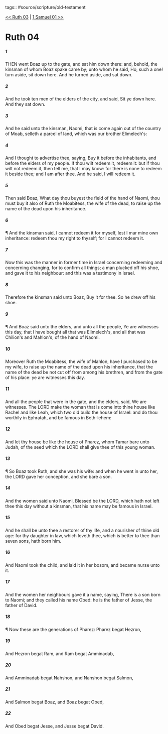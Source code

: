tags:: #source/scripture/old-testament

[<< Ruth 03](/old-testament/08_Ruth/Ruth_03.md) | [1 Samuel 01 >>](/old-testament/09_1_Samuel/1_Samuel_01.md)

# Ruth 04

##### 1

THEN went Boaz up to the gate, and sat him down there: and, behold, the kinsman of whom Boaz spake came by; unto whom he said, Ho, such a one! turn aside, sit down here. And he turned aside, and sat down.

##### 2

And he took ten men of the elders of the city, and said, Sit ye down here. And they sat down.

##### 3

And he said unto the kinsman, Naomi, that is come again out of the country of Moab, selleth a parcel of land, which was our brother Elimelech's:

##### 4

And I thought to advertise thee, saying, Buy it before the inhabitants, and before the elders of my people. If thou wilt redeem it, redeem it: but if thou wilt not redeem it, then tell me, that I may know: for there is none to redeem it beside thee; and I am after thee. And he said, I will redeem it.

##### 5

Then said Boaz, What day thou buyest the field of the hand of Naomi, thou must buy it also of Ruth the Moabitess, the wife of the dead, to raise up the name of the dead upon his inheritance.

##### 6

¶ And the kinsman said, I cannot redeem it for myself, lest I mar mine own inheritance: redeem thou my right to thyself; for I cannot redeem it.

##### 7

Now this was the manner in former time in Israel concerning redeeming and concerning changing, for to confirm all things; a man plucked off his shoe, and gave it to his neighbour: and this was a testimony in Israel.

##### 8

Therefore the kinsman said unto Boaz, Buy it for thee. So he drew off his shoe.

##### 9

¶ And Boaz said unto the elders, and unto all the people, Ye are witnesses this day, that I have bought all that was Elimelech's, and all that was Chilion's and Mahlon's, of the hand of Naomi.

##### 10

Moreover Ruth the Moabitess, the wife of Mahlon, have I purchased to be my wife, to raise up the name of the dead upon his inheritance, that the name of the dead be not cut off from among his brethren, and from the gate of his place: ye are witnesses this day.

##### 11

And all the people that were in the gate, and the elders, said, We are witnesses. The LORD make the woman that is come into thine house like Rachel and like Leah, which two did build the house of Israel: and do thou worthily in Ephratah, and be famous in Beth-lehem:

##### 12

And let thy house be like the house of Pharez, whom Tamar bare unto Judah, of the seed which the LORD shall give thee of this young woman.

##### 13

¶ So Boaz took Ruth, and she was his wife: and when he went in unto her, the LORD gave her conception, and she bare a son.

##### 14

And the women said unto Naomi, Blessed be the LORD, which hath not left thee this day without a kinsman, that his name may be famous in Israel.

##### 15

And he shall be unto thee a restorer of thy life, and a nourisher of thine old age: for thy daughter in law, which loveth thee, which is better to thee than seven sons, hath born him.

##### 16

And Naomi took the child, and laid it in her bosom, and became nurse unto it.

##### 17

And the women her neighbours gave it a name, saying, There is a son born to Naomi; and they called his name Obed: he is the father of Jesse, the father of David.

##### 18

¶ Now these are the generations of Pharez: Pharez begat Hezron,

##### 19

And Hezron begat Ram, and Ram begat Amminadab,

##### 20

And Amminadab begat Nahshon, and Nahshon begat Salmon,

##### 21

And Salmon begat Boaz, and Boaz begat Obed,

##### 22

And Obed begat Jesse, and Jesse begat David.

